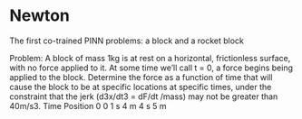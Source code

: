 # Newton
The first co-trained PINN problems: a block and a rocket block

Problem:
A block of mass 1kg is at rest on a horizontal, frictionless surface, with no force applied to it. At some time we’ll call t = 0, a force begins being applied to the block. Determine the force as a function of time that will cause the block to be at specific locations at specific times, under the constraint that the jerk (d3x/dt3 = dF/dt /mass) may not be greater than 40m/s3.
Time	Position
0	0
1 s	4 m
4 s	5 m

